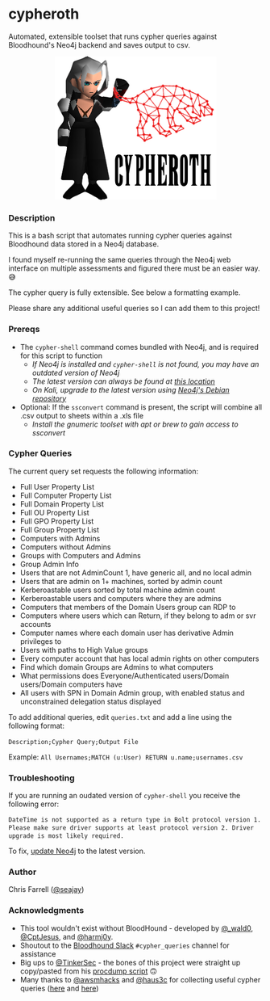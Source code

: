 # cypheroth
 Automated, extensible toolset that runs cypher queries against Bloodhound's Neo4j backend and saves output to csv.


<p align="center">
  <img src="./img/cypheroth.png" alt="cypheroth"/>
</p>


### Description

This is a bash script that automates running cypher queries against Bloodhound data stored in a Neo4j database.

I found myself re-running the same queries through the Neo4j web interface on multiple assessments and figured there must be an easier way. 😅

The cypher query is fully extensible. See below a formatting example.

Please share any additional useful queries so I can add them to this project!

### Prereqs

* The `cypher-shell` command comes bundled with Neo4j, and is required for this script to function
  * _If Neo4j is installed and `cypher-shell` is not found, you may have an outdated version of Neo4j_
  * _The latest version can always be found at [this location](https://neo4j.com/download-center/)_
  * _On Kali, upgrade to the latest version using [Neo4j's Debian repository](https://debian.neo4j.org)_
* Optional: If the `ssconvert` command is present, the script will combine all .csv output to sheets within a .xls file
  * _Install the gnumeric toolset with apt or brew to gain access to ssconvert_

### Cypher Queries

The current query set requests the following information:

* Full User Property List
* Full Computer Property List
* Full Domain Property List
* Full OU Property List
* Full GPO Property List
* Full Group Property List
* Computers with Admins
* Computers without Admins
* Groups with Computers and Admins
* Group Admin Info
* Users that are not AdminCount 1, have generic all, and no local admin
* Users that are admin on 1+ machines, sorted by admin count
* Kerberoastable users sorted by total machine admin count
* Kerberoastable users and computers where they are admins
* Computers that members of the Domain Users group can RDP to
* Computers where users which can Return, if they belong to adm or svr accounts
* Computer names where each domain user has derivative Admin privileges to
* Users with paths to High Value groups
* Every computer account that has local admin rights on other computers
* Find which domain Groups are Admins to what computers
* What permissions does Everyone/Authenticated users/Domain users/Domain computers have
* All users with SPN in Domain Admin group, with enabled status and unconstrained delegation status displayed

To add additional queries, edit `queries.txt` and add a line using the following format:

`Description;Cypher Query;Output File`

Example: `All Usernames;MATCH (u:User) RETURN u.name;usernames.csv`

### Troubleshooting

If you are running an oudated version of `cypher-shell` you receive the following error:
```
DateTime is not supported as a return type in Bolt protocol version 1. Please make sure driver supports at least protocol version 2. Driver upgrade is most likely required.
```

To fix, [update Neo4j](https://neo4j.com/download-center/) to the latest version.

### Author
Chris Farrell ([@seajay](https://twitter.com/seajay))

### Acknowledgments

* This tool wouldn't exist without BloodHound - developed by [@_wald0](https://twitter.com/_wald0), [@CptJesus](https://twitter.com/CptJesus), and [@harmj0y](https://twitter.com/harmj0y).
* Shoutout to the [Bloodhound Slack](https://bloodhoundgang.herokuapp.com) `#cypher_queries` channel for assistance
* Big ups to [@TinkerSec](https://twitter.com/TinkerSec) - the bones of this project were straight up copy/pasted from his [procdump script](https://github.com/tinkersec/scratchpad/blob/master/BashScripts/grabDump.sh) 🙃
* Many thanks to [@awsmhacks](https://twitter.com/awsmhacks) and [@haus3c](https://twitter.com/haus3c) for collecting useful cypher queries ([here](https://github.com/awsmhacks/awsmBloodhoundCustomQueries) and [here](https://hausec.com/2019/09/09/bloodhound-cypher-cheatsheet/))